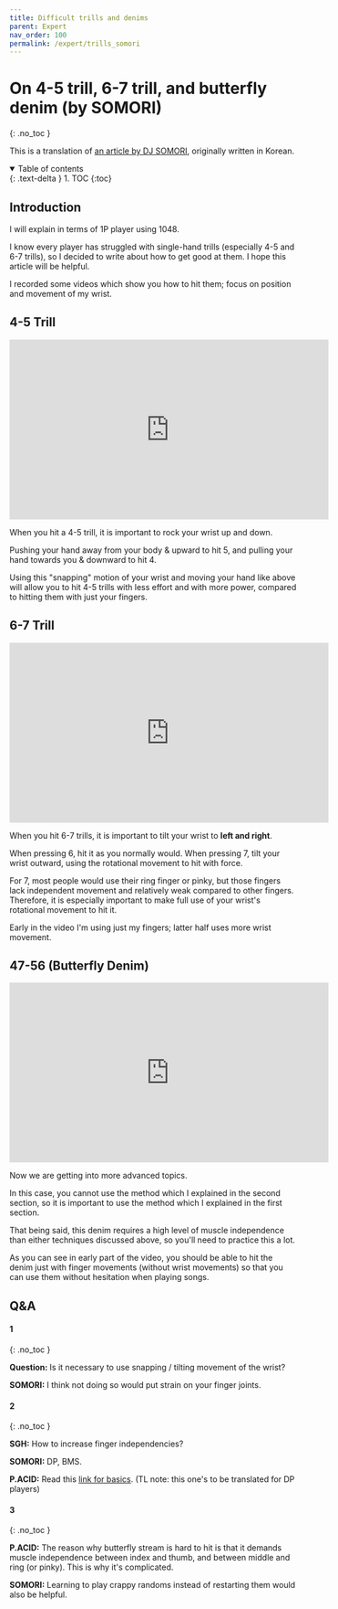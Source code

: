 ```yaml
---
title: Difficult trills and denims
parent: Expert
nav_order: 100
permalink: /expert/trills_somori
---
```


# On 4-5 trill, 6-7 trill, and butterfly denim (by SOMORI)
{: .no_toc }

This is a translation of [an article by DJ SOMORI](https://gall.dcinside.com/board/view/?id=rhythmgame_new1&no=113493), originally written in Korean.

<details open markdown="block">
  <summary>
    Table of contents
  </summary>
  {: .text-delta }
1. TOC
{:toc}
</details>

## Introduction

I will explain in terms of 1P player using 1048.

I know every player has struggled with single-hand trills (especially 4-5 and 6-7 trills), so I decided to write about how to get good at them. I hope this article will be helpful.

I recorded some videos which show you how to hit them; focus on position and movement of my wrist.

## 4-5 Trill

<iframe width="560" height="315" src="https://www.youtube.com/embed/WQpmv0mB-xE" title="YouTube video player" frameborder="0" allow="accelerometer; autoplay; clipboard-write; encrypted-media; gyroscope; picture-in-picture" allowfullscreen></iframe>

When you hit a 4-5 trill, it is important to rock your wrist up and down.

Pushing your hand away from your body & upward to hit 5, and pulling your hand towards you & downward to hit 4.

Using this "snapping" motion of your wrist and moving your hand like above will allow you to hit 4-5 trills with less effort and with more power, compared to hitting them with just your fingers.

## 6-7 Trill

<iframe width="560" height="315" src="https://www.youtube.com/embed/POFgVAfdi4k" title="YouTube video player" frameborder="0" allow="accelerometer; autoplay; clipboard-write; encrypted-media; gyroscope; picture-in-picture" allowfullscreen></iframe>

When you hit 6-7 trills, it is important to tilt your wrist to **left and right**.

When pressing 6, hit it as you normally would. When pressing 7, tilt your wrist outward, using the rotational movement to hit with force.

For 7, most people would use their ring finger or pinky, but those fingers lack independent movement and relatively weak compared to other fingers. Therefore, it is especially important to make full use of your wrist's rotational movement to hit it.

Early in the video I'm using just my fingers; latter half uses more wrist movement.

## 47-56 (Butterfly Denim)

<iframe width="560" height="315" src="https://www.youtube.com/embed/9TK9baxjWM0" title="YouTube video player" frameborder="0" allow="accelerometer; autoplay; clipboard-write; encrypted-media; gyroscope; picture-in-picture" allowfullscreen></iframe>

Now we are getting into more advanced topics.

In this case, you cannot use the method which I explained in the second section, so it is important to use the method which I explained in the first section.

That being said, this denim requires a high level of muscle independence than either techniques discussed above, so you'll need to practice this a lot.

As you can see in early part of the video, you should be able to hit the denim just with finger movements (without wrist movements) so that you can use them without hesitation when playing songs.

## Q&A

#### 1
{: .no_toc }

**Question:** Is it necessary to use snapping / tilting movement of the wrist?

**SOMORI:** I think not doing so would put strain on your finger joints.

#### 2
{: .no_toc }

**SGH:** How to increase finger independencies?

**SOMORI:** DP, BMS.

**P.ACID:** Read this [link for basics](https://gall.dcinside.com/mgallery/board/view/?id=iidxdp&no=7818&search_head=50&page=1).  (TL note: this one's to be translated for DP players)

#### 3
{: .no_toc }

**P.ACID:** The reason why butterfly stream is hard to hit is that it demands muscle independence between index and thumb, and between middle and ring (or pinky). This is why it's complicated.

**SOMORI:** Learning to play crappy randoms instead of restarting them would also be helpful.
